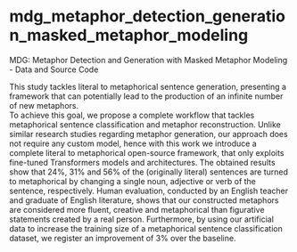 # mdg_metaphor_detection_generation_masked_metaphor_modeling
MDG: Metaphor Detection and Generation with Masked Metaphor Modeling - Data and Source Code

This study tackles literal to metaphorical sentence generation, presenting a framework that can potentially lead to the production of an infinite number of new metaphors.  
To achieve this goal, we propose a complete workflow that tackles metaphorical sentence classification and metaphor reconstruction.
Unlike similar research studies regarding metaphor generation, our approach does not require any custom model, hence with this work we introduce a complete literal to metaphorical open-source framework, that only exploits fine-tuned Transformers models and architectures.
The obtained results show that 24\%, 31\% and 56\% of the (originally literal) sentences are turned to metaphorical by changing a single noun, adjective or verb of the sentence, respectively.
Human evaluation, conducted by an English teacher and graduate of English literature, shows that our constructed metaphors are considered more fluent, creative and metaphorical than figurative statements created by a real person.
Furthermore, by using our artificial data to increase the training size of a metaphorical sentence classification dataset, we register an improvement of 3\% over the baseline.
